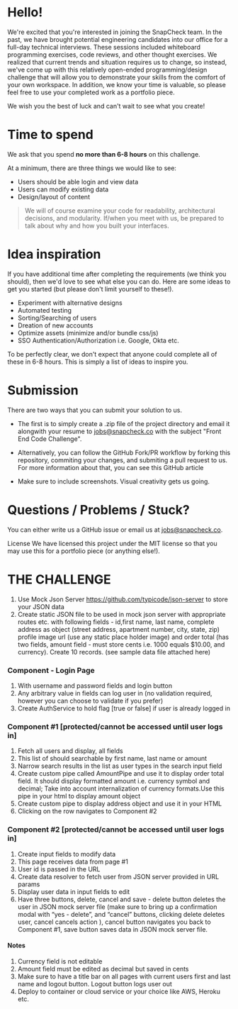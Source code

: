 # Hello!

We're excited that you're interested in joining the SnapCheck team. In the past, we have brought potential engineering candidates into our office for a full-day technical interviews. These sessions included whiteboard programming exercises, code reviews, and other thought exercises. We realized that current trends and situation requires us to change, so instead, we've come up with this relatively open-ended programming/design challenge that will allow you to demonstrate your skills from the comfort of your own workspace. In addition, we know your time is valuable, so please feel free to use your completed work as a portfolio piece.

We wish you the best of luck and can't wait to see what you create!

# Time to spend
We ask that you spend **no more than 6-8 hours** on this challenge.

At a minimum, there are three things we would like to see:

* Users should be able login and view data
* Users can modify existing data
* Design/layout of content

> We will of course examine your code for readability, architectural decisions, and modularity. If/when you meet with us, be prepared to talk about why and how you built your interfaces.

# Idea inspiration
If you have additional time after completing the requirements (we think you should), then we'd love to see what else you can do. Here are some ideas to get you started (but please don't limit yourself to these!).

* Experiment with alternative designs
* Automated testing
* Sorting/Searching of users
* Dreation of new accounts
* Optimize assets (minimize and/or bundle css/js)
* SSO Authentication/Authorization i.e. Google, Okta etc.

To be perfectly clear, we don't expect that anyone could complete all of these in 6-8 hours. This is simply a list of ideas to inspire you.

# Submission
There are two ways that you can submit your solution to us.

* The first is to simply create a .zip file of the project directory and email it alongwith your resume to jobs@snapcheck.co with the subject "Front End Code Challenge".

* Alternatively, you can follow the GitHub Fork/PR workflow by forking this repository, commiting your changes, and submiting a pull request to us. For more information about that, you can see this GitHub article

* Make sure to include screenshots. Visual creativity gets us going.

# Questions / Problems / Stuck?
You can either write us a GitHub issue or email us at jobs@snapcheck.co.

License
We have licensed this project under the MIT license so that you may use this for a portfolio piece (or anything else!).

# THE CHALLENGE

1. Use Mock Json Server https://github.com/typicode/json-server to store your JSON data
1. Create static JSON file to be used in mock json server with appropriate routes etc. with following fields - id,first name, last name, complete address as object (street address, apartment number, city, state, zip) profile image url (use any static place holder image) and order total (has two fields, amount field - must store cents i.e. 1000 equals $10.00, and currency). Create 10 records. (see sample data file attached here)

### Component - Login Page 
  1. With username and password fields and login button
  1. Any arbitrary value in fields can log user in (no validation required, however you can choose to validate if you prefer)
  1. Create AuthService to hold flag [true or false] if user is already logged in

### Component #1 [protected/cannot be accessed until user logs in]

  1. Fetch all users and display, all fields
  1. This list of should searchable by first name, last name or amount
  1. Narrow search results in the list as user types in the search input field
  1. Create custom pipe called AmountPipe and use it to display order total field. It should display formatted amount i.e. currency symbol and decimal; Take into account internalization of currency formats.Use this pipe in your html to display amount object
  1. Create custom pipe to display address object and use it in your HTML
  1. Clicking on the row navigates to Component #2

### Component #2  [protected/cannot be accessed until user logs in]
  1. Create input fields to modify data
  1. This page receives data from page #1
  1. User id is passed in the URL
  1. Create data resolver to fetch user from JSON server provided in URL params
  1. Display user data in input fields to edit
  1. Have three buttons, delete, cancel and save - delete button deletes the user in JSON mock server file (make sure to bring up a confirmation modal with “yes - delete”, and “cancel” buttons, clicking delete deletes user, cancel cancels action ), cancel button navigates you back to Component #1, save button saves data in JSON mock server file.


#### Notes
1. Currency field is not editable
1. Amount field must be edited as decimal but saved in cents
1. Make sure to have a title bar on all pages with current users first and last name and logout button. Logout button logs user out
1. Deploy to container or cloud service or your choice like AWS, Heroku etc.
